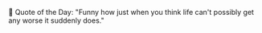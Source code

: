 <!-- start quote -->
💬 Quote of the Day: "Funny how just when you think life can't possibly get any worse it suddenly does."
<!-- end quote -->